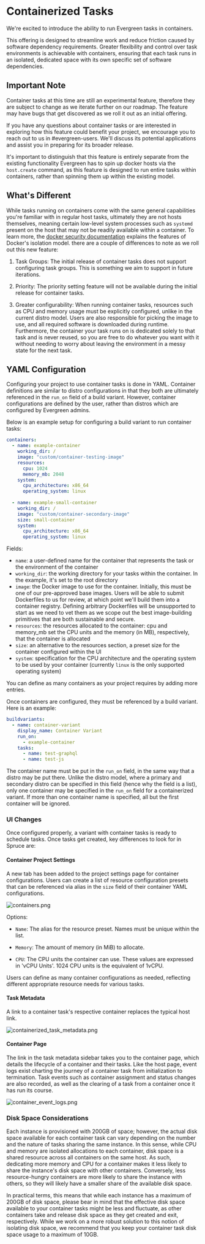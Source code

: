 # Containerized Tasks

We're excited to introduce the ability to run Evergreen tasks in containers. 

This offering is designed to streamline work and reduce friction caused by software dependency requirements. 
Greater flexibility and control over task environments is achievable with containers, ensuring that each task runs in an isolated, dedicated space with its own specific set of software dependencies.

## Important Note
Container tasks at this time are still an experimental feature, therefore they are subject to change as we iterate further on our roadmap. The feature may have bugs that get discovered as we roll it out as an initial offering.

If you have any questions about container tasks or are interested in exploring how this feature could benefit your project, we encourage you to reach out to us in #evergreen-users. 
We'll discuss its potential applications and assist you in preparing for its broader release.

It's important to distinguish that this feature is entirely separate from the existing functionality Evergreen has to spin up docker hosts
via the `host.create` command, as this feature is designed to run entire tasks within containers, rather than spinning them up within the existing model.

## What's Different

While tasks running on containers come with the same general capabilities you're familiar with in regular host tasks,
ultimately they are not hosts themselves, meaning certain low-level system processes such as `systemd` present on the host that 
may not be readily available within a container.
To learn more, the [docker security documentation](https://docs.docker.com/engine/security/) explains the features of Docker's isolation model.
there are a couple of differences to note as we roll out this new feature:

1. Task Groups: The initial release of container tasks does not support configuring task groups. This is something we aim to support in future iterations.

2. Priority: The priority setting feature will not be available during the initial release for container tasks.

3. Greater configurability: When running container tasks, resources such as CPU and memory usage must be explicitly configured, unlike in the current distro model.
Users are also responsible for picking the image to use, and all required software is downloaded during runtime. Furthermore, the container your task runs on is dedicated solely to that task
and is never reused, so you are free to do whatever you want with it without needing to worry about leaving the environment in a messy state for the next task.

## YAML Configuration

Configuring your project to use container tasks is done in YAML. Container definitions are similar to distro configurations in that
they both are ultimately referenced in the `run_on` field of a build variant. However, container configurations are defined by the user,
rather than distros which are configured by Evergreen admins.

Below is an example setup for configuring a build variant to run container tasks:

``` yaml
containers:
  - name: example-container
    working_dir: /
    image: "custom/container-testing-image"
    resources:
      cpu: 1024
      memory_mb: 2048
    system:
      cpu_architecture: x86_64
      operating_system: linux
      
  - name: example-small-container
    working_dir: /
    image: "custom/container-secondary-image"
    size: small-container
    system:
      cpu_architecture: x86_64
      operating_system: linux
```
Fields:

-   `name`: a user-defined name for the container that represents the task or the environment of the container
-   `working_dir`: the working directory for your tasks within the container. In the example, it's set to the root directory
-   `image`: the Docker image to use for the container. Initially, this must be one of our pre-approved base images. Users will be able to submit Dockerfiles to us for review,
 at which point we'll build them into a container registry. Defining arbitrary Dockerfiles will be unsupported to start as we need to vet them as we scope out the best image-building 
primitives that are both sustainable and secure.
-   `resources`: the resources allocated to the container: cpu and memory_mb set the CPU units and the memory (in MB), respectively, that the container is allocated
-   `size`: an alternative to the resources section, a preset size for the container configured within the UI
-   `system`: specification for the CPU architecture and the operating system to be used by your container (currently `linux` is the only supported operating system) 

You can define as many containers as your project requires by adding more entries. 

Once containers are configured, they must be referenced by a build variant. Here is an example:

``` yaml
buildvariants:
  - name: container-variant
    display_name: Container Variant
    run_on:
      - example-container
    tasks:
      - name: test-graphql
      - name: test-js
```

The container name must be put in the `run_on` field, in the same way that
a distro may be put there. Unlike the distro model, where a primary and
secondary distro can be specified in this field (hence why the field is a list),
only one container may be specified in the `run_on` field for a containerized
variant. If more than one container name is specified, all but the first container
will be ignored.

### UI Changes
Once configured properly, a variant with container tasks is ready to schedule tasks.
Once tasks get created, key differences to look for in Spruce are:

#### Container Project Settings
A new tab has been added to the project settings page for container configurations.
Users can create a list of resource configuration presets that can be referenced via alias in the `size` field of their container YAML configurations.

![containers.png](../images/containers.png)

Options:

-   `Name`: The alias for the resource preset. Names must be unique within the list.

-   `Memory`: The amount of memory (in MiB) to allocate.

-   `CPU`: The CPU units the container can use. These values are expressed in 'vCPU Units'. 1024 CPU units is the equivalent of 1vCPU.

Users can define as many container configurations as needed, reflecting different appropriate resource needs for various tasks.

#### Task Metadata
A link to a container task's respective container replaces the typical host link. 

![containerized_task_metadata.png](../images/containerized_task_metadata.png)

#### Container Page

The link in the task metadata sidebar takes you to the container page, which details the lifecycle of a container and their tasks. Like the host page, event logs exist charting the journey of a container task from initialization to termination.
Task events such as container assignment and status changes are also recorded, as well as the clearing of a task from a container once it has run its course.

![container_event_logs.png](../images/container_event_logs.png)

### Disk Space Considerations
Each instance is provisioned with 200GB of space; however, the actual disk space available for each container task can vary depending on the number and the nature of tasks sharing the same instance.
In this sense, while CPU and memory are isolated allocations to each container, disk space is a shared resource across all containers on the same host. As such, dedicating more memory and CPU for a container
makes it less likely to share the instance's disk space with other containers. Conversely, less resource-hungry containers are more likely to share the instance with others, so they will likely have a smaller share of the available disk space.

In practical terms, this means that while each instance has a maximum of 200GB of disk space, please bear in mind that the effective disk space available to your container tasks might be less and fluctuate, as other containers take and release 
disk space as they get created and exit, respectively. While we work on a more robust solution to this notion of isolating disk space, we recommend that you keep your container task disk space usage to a maximum of 10GB.
